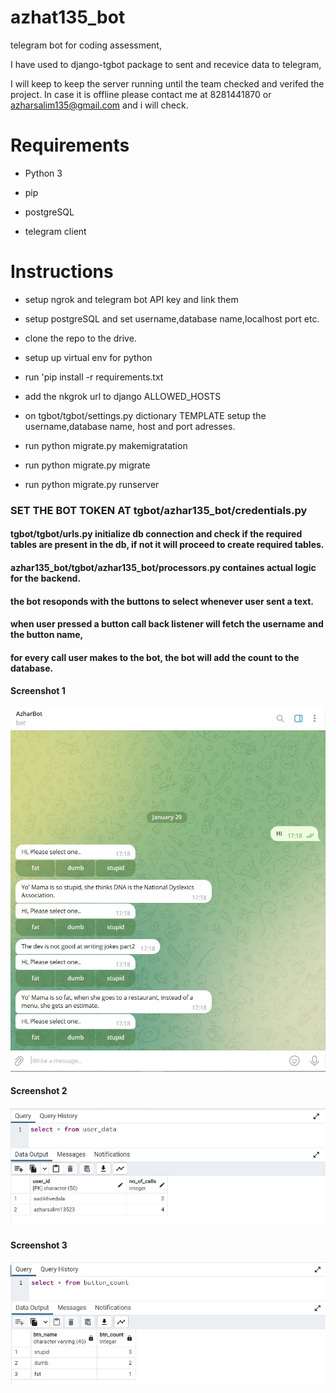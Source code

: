 # azhat135_bot
telegram bot for coding assessment,

I have used to django-tgbot package to sent and recevice data to telegram,

I will keep to keep the server running until the team checked and verifed the project. In case it is offline please contact me at 8281441870 or azharsalim135@gmail.com and i will check. 

# Requirements

- Python 3

- pip

- postgreSQL

- telegram client


# Instructions

- setup ngrok and telegram bot API key and link them

- setup postgreSQL and set username,database name,localhost port etc. 

- clone the repo to the drive.

- setup up virtual env for python

- run 'pip install -r requirements.txt

- add the nkgrok url to django ALLOWED_HOSTS 

- on tgbot/tgbot/settings.py dictionary TEMPLATE setup the username,database name, host and port adresses.

- run python migrate.py makemigratation

- run python migrate.py migrate

- run python migrate.py runserver


### SET THE BOT TOKEN AT tgbot/azhar135_bot/credentials.py

####  tgbot/tgbot/urls.py initialize db connection and check if the required tables are present in the db, if not it will proceed to create required tables.

####  azhar135_bot/tgbot/azhar135_bot/processors.py containes actual logic for the backend.

####  the bot resoponds with the buttons to select whenever user sent a text.

####  when user pressed a button call back listener will fetch the username and the button name,

####  for every call user makes to the bot, the bot will add the count to the database.



####  Screenshot 1

![alt text](https://github.com/azharsalim135/azhar135_bot/raw/main/screenshots/Screenshot%202023-01-29%20171848.jpg)




####  Screenshot 2

![alt text](https://github.com/azharsalim135/azhar135_bot/raw/main/screenshots/Screenshot%202023-01-29%20171928.jpg)




####  Screenshot 3

![alt text](https://github.com/azharsalim135/azhar135_bot/raw/main/screenshots/Screenshot%202023-01-29%20172002.jpg)

